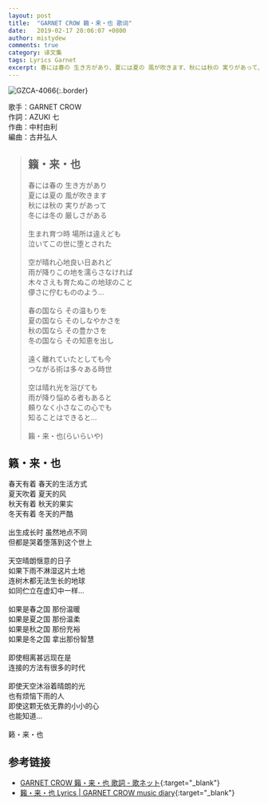 ```yaml
---
layout: post
title:  "GARNET CROW 籟・来・也 歌词"
date:   2019-02-17 20:06:07 +0800
author: mistydew
comments: true
category: 译文集
tags: Lyrics Garnet
excerpt: 春には春の 生き方があり、夏には夏の 風が吹きます、秋には秋の 実りがあって、冬には冬の 厳しさがある。
---
```

![GZCA-4066](https://crowsub.github.io/images/discography/single/GZCA-4066.jpg){:.border}

歌手：GARNET CROW<br>
作詞：AZUKI 七<br>
作曲：中村由利<br>
編曲：古井弘人

<blockquote class="lyric-original">
  <h2>籟・来・也</h2>
  <p>
    春には春の 生き方があり<br>
    夏には夏の 風が吹きます<br>
    秋には秋の 実りがあって<br>
    冬には冬の 厳しさがある<br>
    <br>
    生まれ育つ時 場所は違えども<br>
    泣いてこの世に堕とされた<br>
    <br>
    空が晴れ心地良い日あれど<br>
    雨が降りこの地を濡らさなければ<br>
    木々さえも育たぬこの地球のこと<br>
    儚さに佇むもののよう…<br>
    <br>
    春の国なら その温もりを<br>
    夏の国なら そのしなやかさを<br>
    秋の国なら その豊かさを<br>
    冬の国なら その知恵を出し<br>
    <br>
    遠く離れていたとしても今<br>
    つながる術は多々ある時世<br>
    <br>
    空は晴れ光を浴びても<br>
    雨が降り悩める者もあると<br>
    頼りなく小さなこの心でも<br>
    知ることはできると…<br>
    <br>
    籟・来・也(らいらいや)
  </p>
</blockquote>

<div class="lyric-translation">
  <h2>籁・来・也</h2>
  <p>
    春天有着 春天的生活方式<br>
    夏天吹着 夏天的风<br>
    秋天有着 秋天的果实<br>
    冬天有着 冬天的严酷<br>
    <br>
    出生成长时 虽然地点不同<br>
    但都是哭着堕落到这个世上<br>
    <br>
    天空晴朗惬意的日子<br>
    如果下雨不淋湿这片土地<br>
    连树木都无法生长的地球<br>
    如同伫立在虚幻中一样…<br>
    <br>
    如果是春之国 那份温暖<br>
    如果是夏之国 那份温柔<br>
    如果是秋之国 那份充裕<br>
    如果是冬之国 拿出那份智慧<br>
    <br>
    即使相离甚远现在是<br>
    连接的方法有很多的时代<br>
    <br>
    即使天空沐浴着晴朗的光<br>
    也有烦恼下雨的人<br>
    即使这颗无依无靠的小小的心<br>
    也能知道…<br>
    <br>
    籁・来・也
  </p>
</div>

## 参考链接

* [GARNET CROW 籟・来・也 歌詞 - 歌ネット](https://www.uta-net.com/song/37482/){:target="_blank"}
* [籟・来・也 Lyrics \| GARNET CROW music diary](https://crowsub.github.io/lyrics/original/籟・来・也.html){:target="_blank"}
